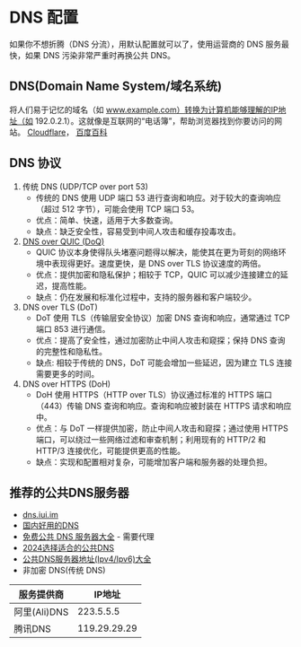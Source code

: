 # DNS 配置

如果你不想折腾（DNS 分流），用默认配置就可以了，使用运营商的 DNS 服务最快，如果 DNS 污染非常严重时再换公共 DNS。

## **DNS(Domain Name System/域名系统)**

将人们易于记忆的域名（如 www.example.com）转换为计算机能够理解的IP地址（如 192.0.2.1）。这就像是互联网的“电话簿”，帮助浏览器找到你要访问的网站。
[Cloudflare](https://www.cloudflare-cn.com/learning/dns/what-is-a-dns-server/)，
[百度百科](https://baike.baidu.com/item/%E5%9F%9F%E5%90%8D%E7%B3%BB%E7%BB%9F/2251573)

## DNS 协议
1. 传统 DNS (UDP/TCP over port 53)
   - 传统的 DNS 使用 UDP 端口 53 进行查询和响应。对于较大的查询响应（超过 512 字节），可能会使用 TCP 端口 53。
   - 优点：简单、快速，适用于大多数查询。
   - 缺点：缺乏安全性，容易受到中间人攻击和缓存投毒攻击。
2. [DNS over QUIC (DoQ)](https://zh.wikipedia.org/wiki/DNS_over_QUIC)
   - QUIC 协议本身使得队头堵塞问题得以解决，能使其在更为苛刻的网络环境中表现得更好。速度更快，是 DNS over TLS 协议速度的两倍。
   - 优点：提供加密和隐私保护；相较于 TCP，QUIC 可以减少连接建立的延迟，提高性能。
   - 缺点：仍在发展和标准化过程中，支持的服务器和客户端较少。
3. DNS over TLS (DoT)
   - DoT 使用 TLS（传输层安全协议）加密 DNS 查询和响应，通常通过 TCP 端口 853 进行通信。
   - 优点：提高了安全性，通过加密防止中间人攻击和窥探；保持 DNS 查询的完整性和隐私性。
   - 缺点: 相较于传统的 DNS，DoT 可能会增加一些延迟，因为建立 TLS 连接需要更多的时间。
4. DNS over HTTPS (DoH)
   - DoH 使用 HTTPS（HTTP over TLS）协议通过标准的 HTTPS 端口（443）传输 DNS 查询和响应。查询和响应被封装在 HTTPS 请求和响应中。
   - 优点：与 DoT 一样提供加密，防止中间人攻击和窥探；通过使用 HTTPS 端口，可以绕过一些网络过滤和审查机制；利用现有的 HTTP/2 和 HTTP/3 连接优化，可能提供更高的性能。
   - 缺点：实现和配置相对复杂，可能增加客户端和服务器的处理负担。

## 推荐的公共DNS服务器
- [dns.iui.im](https://dns.iui.im/#LOG)
- [国内好用的DNS](https://blog.lindexi.com/post/%E5%9B%BD%E5%86%85%E5%A5%BD%E7%94%A8%E7%9A%84-DNS-%E5%88%97%E8%A1%A8.html)
- [免费公共 DNS 服务器大全](https://dns.icoa.cn/) - 需要代理
- [2024选择适合的公共DNS](https://www.zyha.cn/select-a-good-public-dns-in-2024/)
- [公共DNS服务器地址(Ipv4/Ipv6)大全](https://config.net.cn/tools/Dns.html)
- 非加密 DNS(传统 DNS)

| 服务提供商 | IP地址 |
| -- | -- |
| 阿里(Ali)DNS | 223.5.5.5 |
| 腾讯DNS |  119.29.29.29 |
